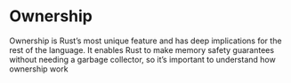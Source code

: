# Ownership

Ownership is Rust’s most unique feature and has deep implications for the rest of the language. It enables Rust to make memory safety guarantees without needing a garbage collector, so it’s important to understand how ownership work
